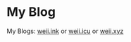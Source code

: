 # My Blog

My Blogs: [weii.ink](https://www.weii.ink) or [weii.icu](https://www.weii.icu) or [weii.xyz](https://www.weii.xyz)
